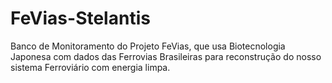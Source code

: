 # FeVias-Stelantis
Banco de Monitoramento do Projeto FeVias, que usa Biotecnologia Japonesa com dados das Ferrovias Brasileiras para reconstrução do nosso sistema Ferroviário com energia limpa.
